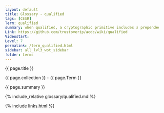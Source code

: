 ```yaml
---
layout: default
title: Glossary - qualified
tags: [CESR]
Term: qualified
summary: when qualified, a cryptographic primitive includes a prepended derivation code
Link: https://github.com/trustoverip/acdc/wiki/qualified
Videostart: 
Level: 7
permalink: /term_qualified.html
sidebar: all_lvl3_wot_sidebar
folder: terms
---
```


{{ page.title }}

{{ page.collection }} - {{ page.Term }}

   {{ page.summary }}

{% include_relative glossary/qualified.md %}

 {% include links.html %} 
